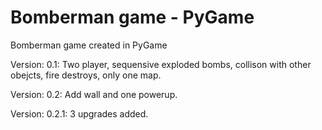 # Bomberman game - PyGame
Bomberman game created in PyGame

Version: 0.1:
Two player, sequensive exploded bombs, collison with other obejcts, fire destroys, only one map.

Version: 0.2:
Add wall and one powerup.

Version: 0.2.1:
3 upgrades added.
